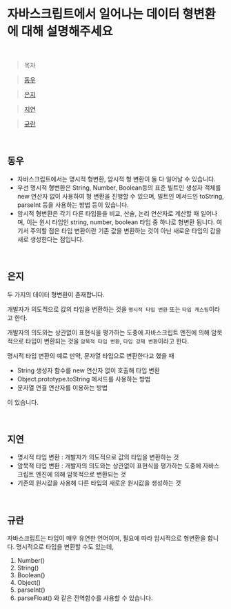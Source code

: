 # 자바스크립트에서 일어나는 데이터 형변환에 대해 설명해주세요

<br />

> 목차

> [동우](#동우)

> [은지](#은지)

> [지연](#지연)

> [규란](규란)

<br />

## 동우

- 자바스크립트에서는 명시적 형변환, 암시적 형 변환이 둘 다 일어날 수 있습니다.
- 우선 명시적 형변환은 String, Number, Boolean등의 표준 빌트인 생성자 객체를 new 연산자 없이 사용하여 형 변환을 진행할 수 있으며, 빌트인 메서드인 toString, parseInt 등을 사용하는 방법 등이 있습니다.
- 암시적 형변환은 각기 다른 타입들을 비교, 산술, 논리 연산자로 계산할 때 일어나며, 이는 원시 타입인 string, number, boolean 타입 중 하나로 형변환 됩니다. 여기서 주의할 점은 타입 변환이란 기존 값을 변환하는 것이 아닌 새로운 타입의 갑을 새로 생성한다는 점입니다.

<br />

## 은지

두 가지의 데이터 형변환이 존재합니다.

개발자가 의도적으로 값의 타입을 변환하는 것을 `명시적 타입 변환` 또는 `타입 캐스팅`이라고 한다.

개발자의 의도와는 상관없이 표현식을 평가하는 도중에 자바스크립트 엔진에 의해 암묵적으로 타입이 변환되는 것을 `암묵적 타입 변환`, `타입 강제 변환`이라고 한다.

명시적 타입 변환의 예로 만약, 문자열 타입으로 변환한다고 했을 때

- String 생성자 함수를 new 연산자 없이 호출해 타입 변환
- Object.prototype.toString 메서드를 사용하는 방법
- 문자열 연결 연산자를 이용하는 방법

이 있습니다.

<br />

## 지연

- 명시적 타입 변환 : 개발자가 의도적으로 값의 타입을 변환하는 것
- 암묵적 타입 변환 : 개발자의 의도와는 상관없이 표현식을 평가하는 도중에 자바스크립트 엔진에 의해 암묵적으로 변환되는 것
- 기존의 원시값을 사용해 다른 타입의 새로운 원시값을 생성하는 것

<br />

## 규란

자바스크립트는 타입이 매우 유연한 언어이며, 필요에 따라 암시적으로 형변환을 합니다.
명시적으로 타입을 변환할 수도 있는데,

1. Number()
2. String()
3. Boolean()
4. Object()
5. parseInt()
6. parseFloat()
   와 같은 전역함수를 사용할 수 있습니다.
